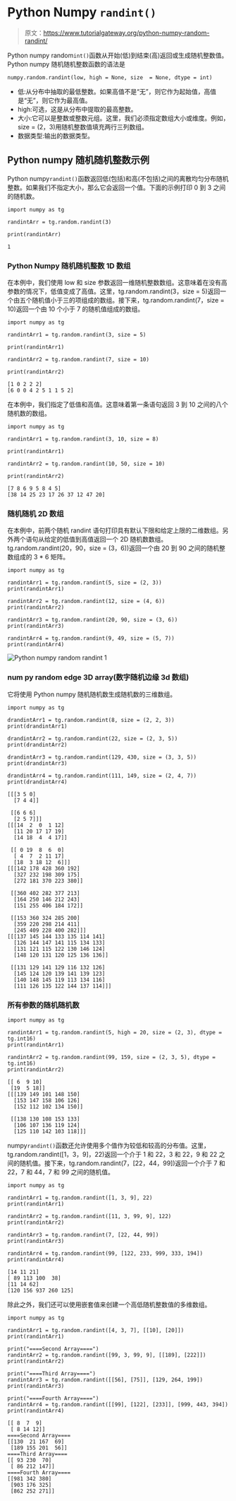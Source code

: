 # Python Numpy `randint()`

> 原文：<https://www.tutorialgateway.org/python-numpy-random-randint/>

Python numpy random`int()`函数从开始(低)到结束(高)返回或生成随机整数值。Python numpy 随机随机整数函数的语法是

```
numpy.random.randint(low, high = None, size  = None, dtype = int)
```

*   低:从分布中抽取的最低整数。如果高值不是“无”，则它作为起始值，高值是“无”，则它作为最高值。
*   high:可选，这是从分布中提取的最高整数。
*   大小:它可以是整数或整数元组。这里，我们必须指定数组大小或维度。例如，size = (2，3)用随机整数值填充两行三列数组。
*   数据类型:输出的数据类型。

## Python numpy 随机随机整数示例

Python numpy`randint()`函数返回低(包括)和高(不包括)之间的离散均匀分布随机整数。如果我们不指定大小，那么它会返回一个值。下面的示例打印 0 到 3 之间的随机数。

```
import numpy as tg

randintArr = tg.random.randint(3)

print(randintArr)
```

```
1
```

### Python Numpy 随机随机整数 1D 数组

在本例中，我们使用 low 和 size 参数返回一维随机整数数组。这意味着在没有高参数的情况下，低值变成了高值。这里，tg.random.randint(3，size = 5)返回一个由五个随机值小于三的项组成的数组。接下来，tg.random.randint(7，size = 10)返回一个由 10 个小于 7 的随机值组成的数组。

```
import numpy as tg

randintArr1 = tg.random.randint(3, size = 5)

print(randintArr1)

randintArr2 = tg.random.randint(7, size = 10)

print(randintArr2)
```

```
[1 0 2 2 2]
[6 0 0 4 2 5 1 1 5 2]
```

在本例中，我们指定了低值和高值。这意味着第一条语句返回 3 到 10 之间的八个随机数的数组。

```
import numpy as tg

randintArr1 = tg.random.randint(3, 10, size = 8)

print(randintArr1)

randintArr2 = tg.random.randint(10, 50, size = 10)

print(randintArr2)
```

```
[7 8 6 9 5 8 4 5]
[38 14 25 23 17 26 37 12 47 20]
```

### 随机随机 2D 数组

在本例中，前两个随机 randint 语句打印具有默认下限和给定上限的二维数组。另外两个语句从给定的低值到高值返回一个 2D 随机数数组。tg.random.randint(20，90，size = (3，6))返回一个由 20 到 90 之间的随机整数组成的 3 * 6 矩阵。

```
import numpy as tg

randintArr1 = tg.random.randint(5, size = (2, 3))
print(randintArr1)

randintArr2 = tg.random.randint(12, size = (4, 6))
print(randintArr2)

randintArr3 = tg.random.randint(20, 90, size = (3, 6))
print(randintArr3)

randintArr4 = tg.random.randint(9, 49, size = (5, 7))
print(randintArr4)
```

![Python numpy random randint 1](img/5a6fc4c0c45919692a20f3495027700f.png)

### num py random edge 3D array(数字随机边缘 3d 数组)

它将使用 Python numpy 随机随机数生成随机数的三维数组。

```
import numpy as tg

drandintArr1 = tg.random.randint(8, size = (2, 2, 3))
print(drandintArr1)

drandintArr2 = tg.random.randint(22, size = (2, 3, 5))
print(drandintArr2)

drandintArr3 = tg.random.randint(129, 430, size = (3, 3, 5))
print(drandintArr3)

drandintArr4 = tg.random.randint(111, 149, size = (2, 4, 7))
print(drandintArr4)
```

```
[[[3 5 0]
  [7 4 4]]

 [[6 6 6]
  [2 5 7]]]
[[[14  2  0  1 12]
  [11 20 17 17 19]
  [14 18  4  4 17]]

 [[ 0 19  8  6  0]
  [ 4  7  2 11 17]
  [18  3 18 12  6]]]
[[[142 178 428 360 192]
  [327 232 198 309 175]
  [272 181 370 223 380]]

 [[360 402 282 377 213]
  [164 250 146 212 243]
  [151 255 406 184 172]]

 [[153 360 324 285 200]
  [359 220 298 214 411]
  [245 409 228 400 282]]]
[[[137 145 144 133 135 114 141]
  [126 144 147 141 115 134 133]
  [131 121 115 122 130 146 124]
  [148 120 131 120 125 136 136]]

 [[131 129 141 129 116 132 126]
  [145 124 120 139 141 139 123]
  [140 148 145 119 113 134 116]
  [111 126 135 122 144 137 114]]]
```

### 所有参数的随机随机数

```
import numpy as tg

randintArr1 = tg.random.randint(5, high = 20, size = (2, 3), dtype = tg.int16)
print(randintArr1)

randintArr2 = tg.random.randint(99, 159, size = (2, 3, 5), dtype = tg.int16)
print(randintArr2)
```

```
[[ 6  9 10]
 [19  5 18]]
[[[139 149 101 148 150]
  [153 147 158 106 126]
  [152 112 102 134 150]]

 [[138 130 108 153 133]
  [106 107 136 119 124]
  [125 110 142 103 118]]]
```

numpy`randint()`函数还允许使用多个值作为较低和较高的分布值。这里，tg.random.randint([1，3，9]，22)返回一个介于 1 和 22，3 和 22，9 和 22 之间的随机值。接下来，tg.random.randint(7，[22，44，99])返回一个介于 7 和 22，7 和 44，7 和 99 之间的随机值。

```
import numpy as tg

randintArr1 = tg.random.randint([1, 3, 9], 22)
print(randintArr1)

randintArr2 = tg.random.randint([11, 3, 99, 9], 122)
print(randintArr2)

randintArr3 = tg.random.randint(7, [22, 44, 99])
print(randintArr3)

randintArr4 = tg.random.randint(99, [122, 233, 999, 333, 194])
print(randintArr4)
```

```
[14 11 21]
[ 89 113 100  38]
[11 14 62]
[120 156 937 260 125]
```

除此之外，我们还可以使用嵌套值来创建一个高低随机整数值的多维数组。

```
import numpy as tg

randintArr1 = tg.random.randint([4, 3, 7], [[10], [20]])
print(randintArr1)

print("====Second Array====")
randintArr2 = tg.random.randint([99, 3, 99, 9], [[189], [222]])
print(randintArr2)

print("====Third Array====")
randintArr3 = tg.random.randint([[56], [75]], [129, 264, 199])
print(randintArr3)

print("====Fourth Array====")
randintArr4 = tg.random.randint([[99], [122], [233]], [999, 443, 394])
print(randintArr4)
```

```
[[ 8  7  9]
 [ 8 14 12]]
====Second Array====
[[130  21 167  69]
 [189 155 201  56]]
====Third Array====
[[ 93 230  70]
 [ 86 212 147]]
====Fourth Array====
[[981 342 380]
 [903 176 325]
 [862 252 271]]
```